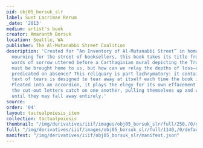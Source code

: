 ```yaml
---
pid: obj05_borsuk_slr
label: Sunt Lacrimae Rerum
_date: '2013'
medium: artist's book
creator: Amaranth Borsuk
location: Seattle, WA
publisher: The Al-Mutanabbi Street Coalition
description: 'Created for “An Inventory of Al-Mutanabbi Street” in homage to and in
  mourning for the street of booksellers, this book takes its title from Aeneas’s
  words of sorrow uttered before a Carthaginian mural depicting the Trojan War. Tragedy
  must be brought home to us, but how can we relay the depths of loss—a very idea
  predicated on absence? This reliquary is part lachrymatory: it contains a book whose
  text of tears is designed to tear away at itself each time the book is displayed.
  Pleated into an accordion, it plays the elegy for its own effacement as, gradually,
  the cut-out letters catch on one another, pulling themselves up and off the page
  until they may fall away entirely.'
source: 
order: '04'
layout: tactualpoiesis_item
collection: tactualpoiesis
thumbnail: "/img/derivatives/iiif/images/obj05_borsuk_slr/full/250,/0/default.jpg"
full: "/img/derivatives/iiif/images/obj05_borsuk_slr/full/1140,/0/default.jpg"
manifest: "/img/derivatives/iiif/obj05_borsuk_slr/manifest.json"
---
```

